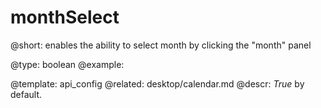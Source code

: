 monthSelect
=============


@short: enables the ability to select month by clicking the "month" panel 
	

@type: boolean
@example:


@template:	api_config
@related: 
	desktop/calendar.md
@descr: *True* by default.


